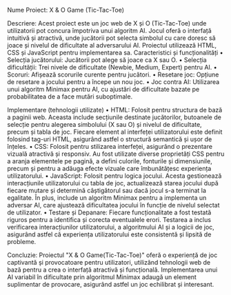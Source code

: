 Nume Proiect: X & O Game (Tic-Tac-Toe)


Descriere:
Acest proiect este un joc web de X și O (Tic-Tac-Toe) unde utilizatorii pot concura împotriva unui algoritm AI. Jocul oferă o interfață intuitivă și atractivă, unde jucătorii pot selecta simbolul cu care doresc să joace și nivelul de dificultate al adversarului AI. Proiectul utilizează HTML, CSS și JavaScript pentru implementarea sa.
Caracteristici și funcționalități
•	Selecția jucătorului: Jucătorii pot alege să joace ca X sau O.
•	Selecția dificultății: Trei nivele de dificultate (Newbie, Medium, Expert) pentru AI.
•	Scoruri: Afișează scorurile curente pentru jucători.
•	Resetare joc: Opțiune de resetare a jocului pentru a începe un nou joc.
•	Joc contra AI: Utilizarea unui algoritm Minimax pentru AI, cu ajustări de dificultate bazate pe probabilitatea de a face mutări suboptimale.

Implementare (tehnologii utilizate)
•	HTML: Folosit pentru structura de bază a paginii web. Aceasta include secțiunile destinate jucătorilor, butoanele de selecție pentru alegerea simbolului (X sau O) și nivelul de dificultate, precum și tabla de joc. Fiecare element al interfeței utilizatorului este definit folosind tag-uri HTML, asigurând astfel o structură semantică și ușor de înțeles.
•	CSS: Folosit pentru stilizarea interfeței, asigurând o prezentare vizuală atractivă și responsiv. Au fost utilizate diverse proprietăți CSS pentru a aranja elementele pe pagină, a defini culorile, fonturile și dimensiunile, precum și pentru a adăuga efecte vizuale care îmbunătățesc experiența utilizatorului.
•	JavaScript: Folosit pentru logica jocului. Acesta gestionează interacțiunile utilizatorului cu tabla de joc, actualizează starea jocului după fiecare mutare și determină câștigătorul sau dacă jocul s-a terminat la egalitate. În plus, include un algoritm Minimax pentru a implementa un adversar AI, care ajustează dificultatea jocului în funcție de nivelul selectat de utilizator.
•	Testare și Depanare: Fiecare funcționalitate a fost testată riguros pentru a identifica și corecta eventualele erori. Testarea a inclus verificarea interacțiunilor utilizatorului, a algoritmului AI și a logicii de joc, asigurând astfel că experiența utilizatorului este consistentă și lipsită de probleme.

Concluzie:
Proiectul "X & O Game(Tic-Tac-Toe)" oferă o experiență de joc captivantă și provocatoare pentru utilizatori, utilizând tehnologii web de bază pentru a crea o interfață atractivă și funcțională. Implementarea unui AI variabil în dificultate prin algoritmul Minimax adaugă un element suplimentar de provocare, asigurând astfel un joc echilibrat și interesant.
